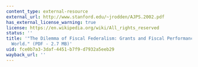 ```yaml
---
content_type: external-resource
external_url: http://www.stanford.edu/~jrodden/AJPS.2002.pdf
has_external_license_warning: true
license: https://en.wikipedia.org/wiki/All_rights_reserved
status: ''
title: '"The Dilemma of Fiscal Federalism: Grants and Fiscal Performance around the
  World." (PDF - 2.7 MB)'
uid: fce0b7a3-3daf-4451-b7f9-d7932a5eeb29
wayback_url: ''
---
```

